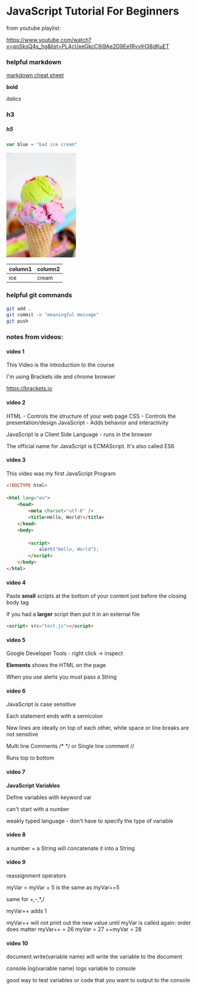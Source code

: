 # JavaScript Tutorial For Beginners

from youtube playlist:

https://www.youtube.com/watch?v=qoSksQ4s_hg&list=PL4cUxeGkcC9i9Ae2D9Ee1RvylH38dKuET

### helpful markdown

[markdown cheat sheet](https://www.markdownguide.org/cheat-sheet/)

**bold**

_italics_

### h3

##### h5

```JavaScript
var blue = "bad ice cream"
```

![ice cream](doc-images/ice-cream.jpeg)

| column1 | column2 |
| ------- | ------- |
| ice     | cream   |

### helpful git commands

```Bash
git add .
git commit -m "meaningful message"
git push
```

### notes from videos:

#### video 1

This Video is the introduction to the course  

I'm using Brackets ide and chrome browser

https://brackets.io

#### video 2

HTML - Controls the structure of your web page 
CSS - Controls the presentation/design
JavaScript - Adds behavior and interactivity

JavaScript is a Client Side Language - runs in the browser

The official name for JavaScript is ECMAScript. It's also called ES6 

#### video 3

This video was my first JavaScript Program 

```html
<!DOCTYPE html>

<html lang="en">
    <head>
        <meta charset="utf-8" />
        <title>Hello, World!</title>
    </head>
    <body>
    
        <script>
            alert("Hello, World");
        </script>
    </body>
</html>
```

#### video 4

Paste **small** scripts at the bottom of your content just before the closing body tag

If you had a **larger** script then put it in an external file

```html
<script> src="test.js"></script>
```

#### video 5

Google Developer Tools - right click -> inspect

**Elements** shows the HTML on the page

When you use alerts you must pass a String

#### video 6 

JavaScript is case sensitive  

Each statement ends with a semicolon

New lines are ideally on top of each other, white space or line breaks are not sensitive 

Multi line Comments /* */ or Single line comment //

Runs top to bottom 

#### video 7 

**JavaScript Variables**

Define variables with keyword var 

can't start with a number

weakly typed language - don't have to specify the type of variable

#### video 8 

a number + a String will concatenate it into a String

#### video 9 

reassignment operators

myVar = myVar + 5 is the same as myVar+=5

same for +,-,*,/

myVar++ adds 1

myVar++ will not print out the new value until myVar is called again: order does matter
myVar++ = 26
myVar = 27
++myVar = 28

#### video 10

document.write(variable name) will write the variable to the document 

console.log(variable name) logs variable to console 

good way to test variables or code that you want to output to the console
